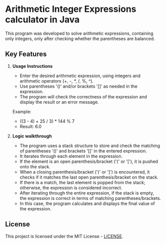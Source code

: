 # Arithmetic Integer Expressions calculator in Java

This program was developed to solve arithmetic expressions, containing only integers, only after checking whether the parentheses are balanced.

## Key Features

1. **Usage Instructions**

   - Enter the desired arithmetic expression, using integers and arithmetic operators (+, -, *, /, %, ^).
   - Use parentheses '()' and/or brackets '[]' as needed in the expression.
   - The program will check the correctness of the expression and display the result or an error message.

   Example:
      - ((3 - 4) + 25 / 3) * 144 % 7
      - Result: 6.0

2. **Logic walkthrough**<br>

   - The program uses a stack structure to store and check the matching of parentheses '()' and brackets '[]' in the entered expression.
   - It iterates through each element in the expression.
   - If the element is an open parenthesis/bracket ('(' or '['), it is pushed onto the stack.
   - When a closing parenthesis/bracket (')' or ']') is encountered, it checks if it matches the last open parenthesis/bracket on the stack.
   - If there is a match, the last element is popped from the stack; otherwise, the expression is considered incorrect.
   - After iterating through the entire expression, if the stack is empty, the expression is correct in terms of matching parentheses/brackets.
   - In this case, the program calculates and displays the final value of the expression.

## License

This project is licensed under the MIT License - [LICENSE](https://github.com/Guilherme-Lotaif/JavaExpressionCalculator/blob/main/LICENSE).

